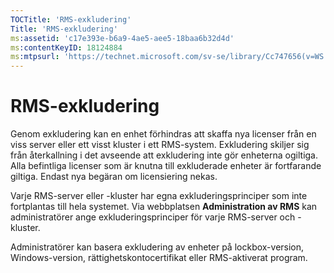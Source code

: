 ```yaml
---
TOCTitle: 'RMS-exkludering'
Title: 'RMS-exkludering'
ms:assetid: 'c17e393e-b6a9-4ae5-aee5-18baa6b32d4d'
ms:contentKeyID: 18124884
ms:mtpsurl: 'https://technet.microsoft.com/sv-se/library/Cc747656(v=WS.10)'
---
```


RMS-exkludering
===============

Genom exkludering kan en enhet förhindras att skaffa nya licenser från en viss server eller ett visst kluster i ett RMS-system. Exkludering skiljer sig från återkallning i det avseende att exkludering inte gör enheterna ogiltiga. Alla befintliga licenser som är knutna till exkluderade enheter är fortfarande giltiga. Endast nya begäran om licensiering nekas.

Varje RMS-server eller -kluster har egna exkluderingsprinciper som inte fortplantas till hela systemet. Via webbplatsen **Administration av RMS** kan administratörer ange exkluderingsprinciper för varje RMS-server och -kluster.

Administratörer kan basera exkludering av enheter på lockbox-version, Windows-version, rättighetskontocertifikat eller RMS-aktiverat program.

